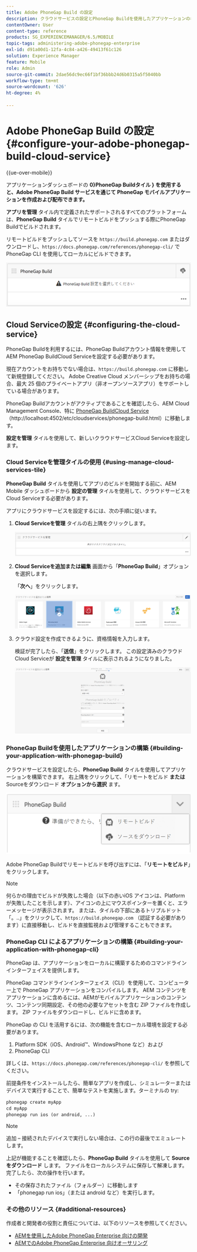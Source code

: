 ```yaml
---
title: Adobe PhoneGap Build の設定
description: クラウドサービスの設定とPhoneGap Buildを使用したアプリケーションの構築については、このページに従ってください。
contentOwner: User
content-type: reference
products: SG_EXPERIENCEMANAGER/6.5/MOBILE
topic-tags: administering-adobe-phonegap-enterprise
exl-id: d91a00d1-12fa-4c84-a426-49413f61c126
solution: Experience Manager
feature: Mobile
role: Admin
source-git-commit: 2dae56dc9ec66f1bf36bbb24d6b0315a5f5040bb
workflow-type: tm+mt
source-wordcount: '626'
ht-degree: 4%

---
```


# Adobe PhoneGap Build の設定 {#configure-your-adobe-phonegap-build-cloud-service}

{{ue-over-mobile}}

アプリケーションダッシュボードの **0}PhoneGap Buildタイル } を使用すると、Adobe PhoneGap Build サービスを通じて PhoneGap モバイルアプリケーションを作成および配布できます。**

**アプリを管理** タイル内で定義されたサポートされるすべてのプラットフォームは、**PhoneGap Build** タイルでリモートビルドをプッシュする際にPhoneGap Buildでビルドされます。

リモートビルドをプッシュしてソースを `https://build.phonegap.com` またはダウンロードし、`https://docs.phonegap.com/references/phonegap-cli/` で PhoneGap CLI を使用してローカルにビルドできます。

![PhoneGap Build タイル ](assets/chlimage_1-60.png)

## Cloud Serviceの設定 {#configuring-the-cloud-service}

PhoneGap Buildを利用するには、PhoneGap Buildアカウント情報を使用してAEM PhoneGap BuildCloud Serviceを設定する必要があります。

現在アカウントをお持ちでない場合は、`https://build.phonegap.com` に移動して新規登録してください。 Adobe Creative Cloud メンバーシップをお持ちの場合、最大 25 個のプライベートアプリ（非オープンソースアプリ）をサポートしている場合があります。

PhoneGap Buildアカウントがアクティブであることを確認したら、AEM Cloud Management Console、特に [PhoneGap BuildCloud Service](http://localhost:4502/etc/cloudservices/phonegap-build.html) （http://localhost:4502/etc/cloudservices/phonegap-build.html）に移動します。

**設定を管理** タイルを使用して、新しいクラウドサービスCloud Serviceを設定します。

### Cloud Serviceを管理タイルの使用 {#using-manage-cloud-services-tile}

**PhoneGap Build** タイルを使用してアプリのビルドを開始する前に、AEM Mobile ダッシュボードから **設定の管理** タイルを使用して、クラウドサービスをCloud Serviceする必要があります。

アプリにクラウドサービスを設定するには、次の手順に従います。

1. **Cloud Serviceを管理** タイルの右上隅をクリックします。

   ![chlimage_1-61](assets/chlimage_1-61.png)

1. **Cloud Serviceを追加または編集** 画面から「**PhoneGap Build**」オプションを選択します。

   「**次へ**」をクリックします。

   ![chlimage_1-62](assets/chlimage_1-62.png)

1. クラウド設定を作成できるように、資格情報を入力します。

   検証が完了したら、「**送信**」をクリックします。 この設定済みのクラウドCloud Serviceが **設定を管理** タイルに表示されるようになりました。

   ![chlimage_1-63](assets/chlimage_1-63.png)

### PhoneGap Buildを使用したアプリケーションの構築 {#building-your-application-with-phonegap-build}

クラウドサービスを設定したら、**PhoneGap Build** タイルを使用してアプリケーションを構築できます。 右上隅をクリックして、「リモートをビルド **または** Sourceをダウンロード **オプションから選択** ます。

![chlimage_1-64](assets/chlimage_1-64.png)

Adobe PhoneGap Buildでリモートビルドを呼び出すには、「**リモートをビルド**」をクリックします。

>[!NOTE]
>
>何らかの理由でビルドが失敗した場合（以下の赤いiOS アイコンは、Platform が失敗したことを示します）、アイコンの上にマウスポインターを置くと、エラーメッセージが表示されます。 または、タイルの下部にあるトリプルドット「。..」をクリックして、`https://build.phonegap.com` （認証する必要があります）に直接移動し、ビルドを直接監視および管理することもできます。

### PhoneGap CLI によるアプリケーションの構築 {#building-your-application-with-phonegap-cli}

PhoneGap は、アプリケーションをローカルに構築するためのコマンドラインインターフェイスを提供します。

PhoneGap コマンドラインインターフェイス（CLI）を使用して、コンピューター上で PhoneGap アプリケーションをコンパイルします。 AEM コンテンツをアプリケーションに含めるには、AEMがモバイルアプリケーションのコンテンツ、コンテンツ同期設定、その他の必要なアセットを含む ZIP ファイルを作成します。 ZIP ファイルをダウンロードし、ビルドに含めます。

PhoneGap の CLI を活用するには、次の機能を含むローカル環境を設定する必要があります。

1. Platform SDK（iOS、Android™、WindowsPhone など）および
1. PhoneGap CLI

詳しくは、`https://docs.phonegap.com/references/phonegap-cli/` を参照してください。

前提条件をインストールしたら、簡単なアプリを作成し、シミュレーターまたはデバイスで実行することで、簡単なテストを実施します。ターミナルの try:

```xml
phonegap create myApp
cd myApp
phonegap run ios (or android, ...)
```

>[!NOTE]
>
>追加 – 接続されたデバイスで実行しない場合は、この行の最後でエミュレートします。

上記が機能することを確認したら、**PhoneGap Build** タイルを使用して **Sourceをダウンロード** します。 ファイルをローカルシステムに保存して解凍します。 完了したら、次の操作を行います。

* その保存されたファイル（フォルダー）に移動します
* 「phonegap run ios」（または android など）を実行します。

### その他のリソース {#additional-resources}

作成者と開発者の役割と責任については、以下のリソースを参照してください。

* [AEMを使用したAdobe PhoneGap Enterprise 向けの開発](/help/mobile/developing-in-phonegap.md)
* [AEMでのAdobe PhoneGap Enterprise 向けオーサリング](/help/mobile/phonegap.md)
